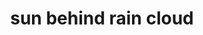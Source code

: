 ---
layout: travel&places
title: sun behind rain cloud
emoji: sun_behind_rain_cloud
permalink: 🌦.html
image: assets/img/3moji/sun_behind_rain_cloud.png
---